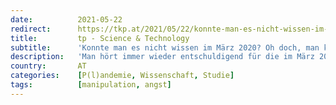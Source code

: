 ```yaml
---
date:          2021-05-22
redirect:      https://tkp.at/2021/05/22/konnte-man-es-nicht-wissen-im-maerz-2020-oh-doch-man-konnte/
title:         tp - Science & Technology
subtitle:      'Konnte man es nicht wissen im März 2020? Oh doch, man konnte!'
description:   'Man hört immer wieder entschuldigend für die im März 2020 getroffenen Maßnahmen, dass man es damals nicht besser wissen konnte. Es sei auf Basis der ersten Daten unklar gewesen, was genau zu erwarten sei und wie gefährlich das „neue“ Coronavirus sei. Doch das stimmt schlicht und einfach nicht, Top-Wissenschaftler kommunizierten bereits damals was Sache ist. …'
country:       AT
categories:    [P(l)andemie, Wissenschaft, Studie]
tags:          [manipulation, angst]
---
```


